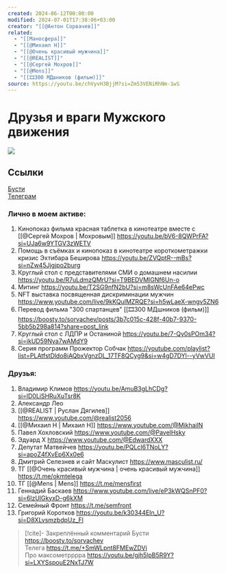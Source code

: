 ```yaml
---
created: 2024-06-12T00:00:00
modified: 2024-07-01T17:38:06+03:00
creator: "[[@Антон Сорвачев]]"
related:
  - "[[Маносфера]]"
  - "[[@Михаил Н]]"
  - "[[@Очень красивый мужчина]]"
  - "[[@REALIST]]"
  - "[[@Сергей Мохров]]"
  - "[[@Mens]]"
  - "[[🎞300 МДшников (фильм)]]"
source: https://youtu.be/chVyvH3BjjM?si=Zm53VENiRhNm-1wS
---
```


# Друзья и враги Мужского движения

![](https://youtu.be/chVyvH3BjjM?si=Mt4ex1lw63-60FN-)

## Ссылки

[Бусти](https://boosty.to/sorvachev)  
[Телеграм](https://t.me/+SmWLpnt8FMEwZDVi)

### Лично в моем активе:

1. Кинопоказ фильма красная таблетка в кинотеатре вместе с [[@Сергей Мохров | Мохровым]] https://youtu.be/bV6-8QWPrFA?si=UJa6w9YTGV3zWETV
2. Помощь в съёмках и кинопоказ в кинотеатре короткометражки кризис Эхтибара Беширова https://youtu.be/ZVQptR--mBs?si=nZw45Jjgjpo2burg
3. Круглый стол с представителями СМИ о домашнем насилии https://youtu.be/R7uLdmzQMrU?si=T9BEDVMlGNf6Un-o
4. Митинг https://youtu.be/T2SG9nfN2bU?si=m8sWcUnFAe64ePwc
5. NFT выставка посвященная дискриминации мужчин https://www.youtube.com/live/9kKQuIMZRQE?si=h5wLaeX-wngv5ZN6
6. Перевод фильма "300 спартанцев" [[🎞300 МДшников (фильм)]] https://boosty.to/sorvachev/posts/3b7c015c-428f-40b7-9370-5bb5b298a814?share=post_link
7. Круглый стол с ЛДПР и Останиной https://youtu.be/7-Qy0sPOm34?si=ikUD59Nya7wAMdY9
8. Серия программ Прожектор Собчак https://youtube.com/playlist?list=PLAtfstDldo8iAQbxVgnzDL_17TF8QCyg9&si=w4gD7DYl--yVwVUI

### Друзья:

1. Владимир Климов https://youtu.be/AmuB3gLhCDg?si=lD0LiSHRuXuTsr8K
2. Александр Лео
3. [[@REALIST | Руслан Дягилев]] https://www.youtube.com/@realist2056
4. [[@Михаил Н | Михаил Н]] https://www.youtube.com/@MikhailN
5. Павел Хохловский https://www.youtube.com/@PavelHsky
6. Эдуард Х https://www.youtube.com/@EdwardXXX
7. Депутат Матвейчев https://youtu.be/PQLcI6TNoLY?si=apoZ4fXvEp6Xx0e6
8. Дмитрий Селезнев и сайт Маскулист https://www.masculist.ru/
9. ТГ [[@Очень красивый мужчина | очень красивый мужчина]] https://t.me/okmtelega
10. ТГ [[@Mens | Mens]] https://t.me/mensfirst
11. Геннадий Баскаев https://www.youtube.com/live/eP3kWQSnPF0?si=6lzUlGkyxD-g6kXM
12. Cемейный Фронт https://t.me/semfront
13. Григорий Коротков https://youtu.be/k30344EIn_U?si=D8XLvsmzbdpUz_Fl

> [!cite]- Закреплённый комментарий
> Бусти https://boosty.to/sorvachev  
> Телега https://t.me/+SmWLpnt8FMEwZDVi  
> Про максометрррра https://youtu.be/gjh5lpB5R9Y?si=LXYSspouE2NxTJ7W
